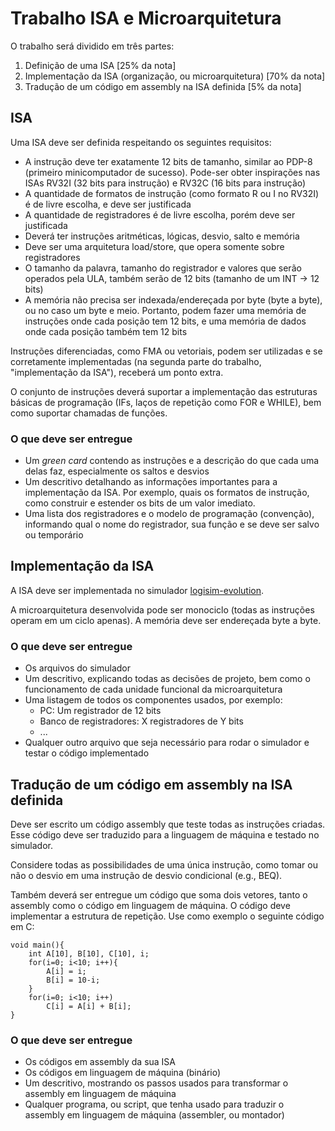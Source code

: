 # Trabalho ISA e Microarquitetura

O trabalho será dividido em três partes:

1. Definição de uma ISA [25% da nota]
2. Implementação da ISA (organização, ou microarquitetura) [70% da nota]
3. Tradução de um código em assembly na ISA definida [5% da nota]

## ISA

Uma ISA deve ser definida respeitando os seguintes requisitos:

- A instrução deve ter exatamente 12 bits de tamanho, similar ao PDP-8 (primeiro minicomputador de sucesso). Pode-ser obter inspirações nas ISAs RV32I (32 bits para instrução) e RV32C (16 bits para instrução)
- A quantidade de formatos de instrução (como formato R ou I no RV32I) é de livre escolha, e deve ser justificada
- A quantidade de registradores é de livre escolha, porém deve ser justificada
- Deverá ter instruções aritméticas, lógicas, desvio, salto e memória
- Deve ser uma arquitetura load/store, que opera somente sobre registradores
- O tamanho da palavra, tamanho do registrador e valores que serão operados pela ULA, também serão de 12 bits (tamanho de um INT -> 12 bits)
- A memória não precisa ser indexada/endereçada por byte (byte a byte), ou no caso um byte e meio. Portanto, podem fazer uma memória de instruções onde cada posição tem 12 bits, e uma memória de dados onde cada posição também tem 12 bits

Instruções diferenciadas, como FMA ou vetoriais, podem ser utilizadas e se corretamente implementadas (na segunda parte do trabalho, "implementação da ISA"), receberá um ponto extra.

O conjunto de instruções deverá suportar a implementação das estruturas básicas de programação (IFs, laços de repetição como FOR e WHILE), bem como suportar chamadas de funções.

### O que deve ser entregue

- Um *green card* contendo as instruções e a descrição do que cada uma delas faz, especialmente os saltos e desvios
- Um descritivo detalhando as informações importantes para a implementação da ISA. Por exemplo, quais os formatos de instrução, como construir e estender os bits de um valor imediato.
- Uma lista dos registradores e o modelo de programação (convenção), informando qual o nome do registrador, sua função e se deve ser salvo ou temporário


## Implementação da ISA

A ISA deve ser implementada no simulador [logisim-evolution](https://github.com/logisim-evolution/logisim-evolution).

A microarquitetura desenvolvida pode ser monociclo (todas as instruções operam em um ciclo apenas). A memória deve ser endereçada byte a byte.


### O que deve ser entregue

- Os arquivos do simulador
- Um descritivo, explicando todas as decisões de projeto, bem como o funcionamento de cada unidade funcional da microarquitetura
- Uma listagem de todos os componentes usados, por exemplo: 
    - PC: Um registrador de 12 bits 
    - Banco de registradores: X registradores de Y bits
    - ...
- Qualquer outro arquivo que seja necessário para rodar o simulador e testar o código implementado

## Tradução de um código em assembly na ISA definida

Deve ser escrito um código assembly que teste todas as instruções criadas. Esse código deve ser traduzido para a linguagem de máquina e testado no simulador.

Considere todas as possibilidades de uma única instrução, como tomar ou não o desvio em uma instrução de desvio condicional (e.g., BEQ).

Também deverá ser entregue um código que soma dois vetores, tanto o assembly como o código em linguagem de máquina. O código deve implementar a estrutura de repetição. Use como exemplo o seguinte código em C:

```
void main(){
    int A[10], B[10], C[10], i;
    for(i=0; i<10; i++){
        A[i] = i;
        B[i] = 10-i;
    }
    for(i=0; i<10; i++)
        C[i] = A[i] + B[i];
}
```


### O que deve ser entregue

- Os códigos em assembly da sua ISA
- Os códigos em linguagem de máquina (binário)
- Um descritivo, mostrando os passos usados para transformar o assembly em linguagem de máquina
- Qualquer programa, ou script, que tenha usado para traduzir o assembly em linguagem de máquina (assembler, ou montador)

